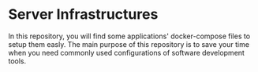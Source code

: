 # Server Infrastructures

In this repository, you will find some applications' docker-compose files to setup them easly. The main purpose of this repository is to save your time when you need commonly used configurations of software development tools.
